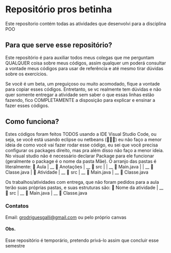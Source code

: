 # Repositório pros betinha
Este reposítorio contém todas as atividades que desenvolvi para a disciplina POO

## Para que serve esse repositório?
Este repositório é para auxiliar todos meus colegas que me perguntam QUALQUER coisa sobre meus códigos, assim qualquer um poderá consultar a vontade meus códigos para usar de referência e até mesmo tirar dúvidas sobre os exercícios.

Se você é um beta, um preguiçoso ou muito acomodado, fique a vontade para copiar esses códigos.
Entretanto, se vc realmente tem dúvidas e não quer somente entregar a atividade sem saber o que essas linhas estão fazendo, fico COMPLETAMENTE a disposição para explicar e ensinar a fazer esses códigos.

## Como funciona?
Estes códigos foram feitos TODOS usando a IDE Visual Studio Code, ou seja, se você está usando eclipse ou netbeans (🤮🤮🤮) eu não faço a menor ideia de como você vai fazer rodar esse código, eu sei que você precisa configurar os packages direito, mas pra além disso não faço a menor ideia. No visual studio não é necessário declarar Package para ele funcionar (geralmente o package é o nome da pasta Mãe).
O arranjo das pastas é literalmente:
📂 Aula
 | __ 📂 Anotações
       | __  📂 src
       |      | __ 📄 Main.java
       |      | __ 📄 Classe.java
       |
      📂 Atividade
       | __ 📂 src
             | __ 📄 Main.java
             | __ 📄 Classe.java

Os trabalhos/atividades com entrega, que não foram pedidos para a aula terão suas próprias pastas, e suas estruturas são:
📂 Nome da atividade
| __ 📂 src
      | __ 📄 Main.java
      | __ 📄 Classe.java

### Contatos
Email: grodriguesgalli@gmail.com
ou pelo próprio canvas

#### Obs.
Esse repositório é temporário, pretendo privá-lo assim que concluir esse semestre

